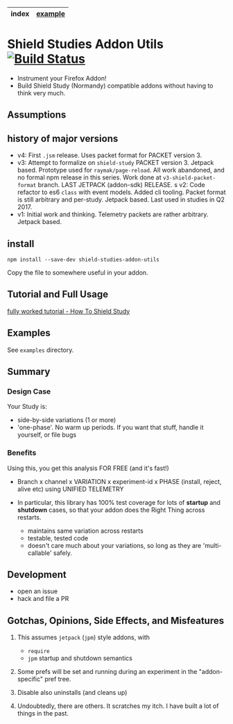 | index | [example]     |
|-------|---------------|


# Shield Studies Addon Utils [![Build Status](https://travis-ci.org/tombell/travis-ci-status.svg?branch=master)](https://travis-ci.org/tombell/travis-ci-status)

- Instrument your Firefox Addon!
- Build Shield Study (Normandy) compatible addons without having to think very much.

## Assumptions




## history of major versions

- v4: First `.jsm` release.  Uses packet format for PACKET version 3.
- v3: Attempt to formalize on `shield-study` PACKET version 3.  Jetpack based.  Prototype used for `raymak/page-reload`.  All work abandoned, and no formal npm release in this series.  Work done at `v3-shield-packet-format` branch.  LAST JETPACK (addon-sdk) RELEASE.
s v2: Code refactor to es6 `class` with event models.  Added cli tooling.  Packet format is still arbitrary and per-study.  Jetpack based.  Last used in studies in Q2 2017.
- v1: Initial work and thinking.  Telemetry packets are rather arbitrary.  Jetpack based.



## install

```
npm install --save-dev shield-studies-addon-utils
```

Copy the file to somewhere useful in your addon.


## Tutorial and Full Usage

[fully worked tutorial - How To Shield Study](./howToShieldStudy.md)

## Examples

See `examples` directory.

## Summary

### Design Case

Your Study is:

- side-by-side variations (1 or more)
- 'one-phase'.  No warm up periods.  If you want that stuff, handle it yourself, or file bugs

### Benefits

Using this, you get this analysis FOR FREE (and it's fast!)

- Branch x channel x VARIATION x experiment-id x PHASE (install, reject, alive etc) using UNIFIED TELEMETRY

- In particular, this library has 100% test coverage for lots of **startup** and **shutdown** cases, so that your addon does the Right Thing across restarts.

  - maintains same variation across restarts
  - testable, tested code
  - doesn't care much about your variations, so long as they are 'multi-callable' safely.


## Development

- open an issue
- hack and file a PR


## Gotchas, Opinions, Side Effects, and Misfeatures

1.  This assumes `jetpack` (`jpm`) style addons, with

    - `require`
    - `jpm` startup and shutdown semantics

2.  Some prefs will be set and running during an experiment in the "addon-specific" pref tree.

3.  Disable also uninstalls (and cleans up)

4.  Undoubtedly, there are others.  It scratches my itch.  I have built a lot of things in the past.


[example]: examples/README.md


